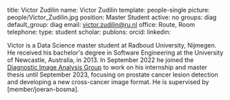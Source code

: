 title: Victor Zudilin
name: Victor Zudilin
template: people-single
picture: people/Victor_Zudilin.jpg
position: Master Student
active: no
groups: diag
default_group: diag
email: victor.zudilin@ru.nl
office: Route, Room 
telephone:
type: student
scholar: 
publons: 
orcid: 
linkedin:

Victor is a Data Science master student at Radboud University, Nijmegen. He received his bachelor's degree in Software Engineering at the University of Newcastle, Australia, in 2013. In September 2022 he joined the [Diagnostic Image Analysis Group](http://diagnijmegen.nl) to work on his internship and master thesis until September 2023, focusing on prostate cancer lesion detection and developing a new cross-cancer image format. He is supervised by [member/joeran-bosma].




